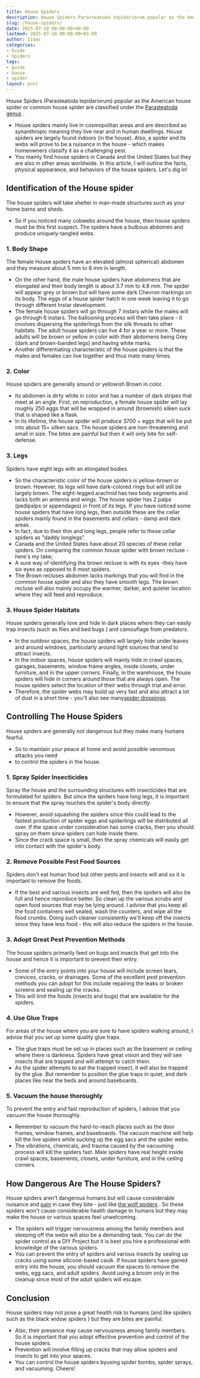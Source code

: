 ```yaml
---
title: House Spiders
description: House Spiders Parasteatoda tepidariorum popular as the American house spider or common house spider are classified under the Parasteatoda genus . - House...
slug: /house-spiders/
date: 2025-07-10 00:00:00+00:00
lastmod: 2025-07-10 00:00:00+03:00
author: Isaac
categories:
- Guide
- Spiders
tags:
- guide
- house
- spider
layout: post
---
```

House Spiders (Parasteatoda tepidariorum) popular as the American house spider or common house spider are classified under the
[Parasteatoda genus](https://edis.ifas.ufl.edu/pdf/IN/IN39400.pdf)
.
- House spiders mainly live in cosmopolitan areas and are described as synanthropic meaning they live near and in human dwellings.
House spiders are largely found indoors (in the house). Also, a spider and its webs will prove to be a nuisance in the house - which makes homeowners classify it as a challenging pest.
- You mainly find house spiders in Canada and the United States but they are also in other areas worldwide.
In this article, I will outline the facts, physical appearance, and behaviors of the house spiders.
Let's dig in!
## Identification of the House spider
The house spiders will take shelter in man-made structures such as your home barns and sheds.
- So if you noticed many cobwebs around the house, then house spiders must be this first suspect.
The spiders have a bulbous abdomen and produce uniquely-tangled webs.

### 1. Body Shape
The female House spiders have an elevated (almost spherical) abdomen and they measure about 5 mm to 8 mm in length.
- On the other hand, the male house spiders have abdomens that are elongated and their body length is about 3.7 mm to 4.8 mm.
The spider will appear grey or brown but will have some dark Chevron markings on its body.
The eggs of a house spider hatch in one week leaving it to go through different Instar development.
- The female house spiders will go through 7 instars while the males will go through 6 instars.
The ballooning process will then take place - it involves dispersing the spiderlings from the silk threads to other habitats.
The adult house spiders can live 4 for a year or more.
These adults will be brown or yellow in color with their abdomens being Grey (dark and brown-banded legs) and having white marks.
- Another differentiating characteristic of the house spiders is that the males and females can live together and thus mate many times.
### 2. Color
House spiders are generally around or yellowish Brown in color.
- Its abdomen is dirty white in color and has a number of dark stripes that meet at an angle.
First, on reproduction, a female house spider will lay roughly 250 eggs that will be wrapped in around (brownish) silken suck that is shaped like a flask.
- In its lifetime, the house spider will produce 3700 + eggs that will be put into about 15+ silken sacs.
The house spiders are non-threatening and small in size. The bites are painful but then it will only bite for self-defense.
### 3. Legs
Spiders have eight legs with an elongated bodies.
- So the characteristic color of the house spiders is yellow-brown or brown.
However, its legs will have dark-colored rings but will still be largely brown.
The eight-legged arachnid has two body segments and lacks both an antenna and wings.
The house spider has 2 palps (pedipalps or appendages) in front of its legs.
If you have noticed some house spiders that have long legs, then outside these are the cellar spiders mainly found in the basements and cellars - damp and dark areas.
- In fact, due to their thin and long legs, people refer to these cellar spiders as "daddy longlegs".
- Canada and the United States have about 20 species of these cellar spiders.
On comparing the common house spider with brown recluse - here's my take;
- A sure way of identifying the brown recluse is with its eyes -they have six eyes as opposed to 8 most spiders.
- The Brown recluses abdomen lacks markings that you will find in the common house spider and also they have smooth legs.
The brown recluse will also mainly occupy the warmer, darker, and quieter location where they will feed and reproduce.
### 3. House Spider Habitats
House spiders generally love and hide in dark places where they can easily trap insects (such as flies and
bed bugs
) and camouflage from predators.
- In the outdoor spaces, the house spiders will largely hide under leaves and around windows, particularly around light sources that tend to attract insects.
- In the indoor spaces, house spiders will mainly hide in crawl spaces, garages, basements, window frame angles, inside closets, under furniture, and in the upper corners.
Finally, in the warehouse, the house spiders will hide in corners around those that are always open.
The house spiders select the location of their webs through trial and error.
- Therefore, the spider webs may build up very fast and also attract a lot of dust in a short time - you'll also see many[spider droppings](https://pestpolicy.com/do-spiders-poop/).
## Controlling The House Spiders
House spiders are generally not dangerous but they make many humans fearful.
- So to maintain your peace at home and avoid possible venomous attacks you need
- to control the spiders in the house.
### 1. Spray Spider Insecticides
Spray the house and the surrounding structures with insecticides that are formulated for spiders.
But since the spiders have long legs, it is important to ensure that the spray touches the spider's body directly.
- However, avoid squashing the spiders since this could lead to the fastest production of spider eggs and spiderlings will be distributed all over.
If the space under consideration has some cracks, then you should spray on them since spiders can hide inside there.
- Since the crack space is small, then the spray chemicals will easily get into contact with the spider's body.
### 2. Remove Possible Pest Food Sources
Spiders don't eat human food but other pests and insects will and so it is important to remove the foods.
- If the best and various insects are well fed, then the spiders will also be full and hence reproduce better.
So clean up the various scrubs and open food sources that may be lying around.
I advise that you keep all the food containers well sealed, wash the counters, and wipe all the food crumbs.
Doing such cleaner consistently we'll keep off the insects since they have less food - this will also reduce the spiders in the house.
### 3. Adopt Great Pest Prevention Methods
The house spiders primarily feed on bugs and insects that get into the house and hence it is important to prevent their entry.
- Some of the entry points into your house will include screen tears, crevices, cracks, or drainages.
Some of the excellent pest prevention methods you can adopt for this include repairing the leaks or broken screens and sealing up the cracks.
- This will limit the foods (insects and bugs) that are available for the spiders.
### 4. Use Glue Traps
For areas of the house where you are sure to have spiders walking around, I advise that you set up some quality glue traps.
- The glue traps must be set up in places such as the basement or ceiling where there is darkness.
Spiders have great vision and they will see insects that are trapped and will attempt to catch them.
- As the spider attempts to eat the trapped insect, it will also be trapped by the glue.
But remember to position the glue traps in quiet, and dark places like near the beds and around baseboards.
### 5. Vacuum the house thoroughly
To prevent the entry and fast reproduction of spiders, I advise that you vacuum the house thoroughly.
- Remember to vacuum the hard-to-reach places such as the door frames, window frames, and baseboards.
The vacuum machine will help kill the live spiders while sucking up the egg sacs and the spider webs.
- The vibrations, chemicals, and trauma caused by the vacuuming process will kill the spiders fast.
Male spiders have real height inside crawl spaces, basements, closets, under furniture, and in the ceiling corners.
## How Dangerous Are The House Spiders?
House spiders aren't dangerous humans but will cause considerable nuisance and
[pain](https://pestpolicy.com/spider-bite-vs-mosquito-bite/)
in case they bite - just like
[the wolf spiders](https://pestpolicy.com/wolf-spiders/)
.
So these spiders won't cause considerable health damage to humans but they may make the house or various spaces feel unwelcoming.
- The spiders will trigger nervousness among the family members and sleeping off the webs will also be a demanding task.
You can do the spider control as a DIY Project but it is best you hire a professional with knowledge of the various spiders.
- You can prevent the entry of spiders and various insects by sealing up cracks using some silicone-based caulk.
If house spiders have gained entry into the house, you should vacuum the spaces to remove the webs, egg sacs, and adult spiders.
Avoid using a broom only in the cleanup since most of the adult spiders will escape.
## Conclusion
House spiders may not pose a great health risk to humans (and like spiders such as the
black widow spiders
) but they are bites are painful.
- Also, their presence may cause nervousness among family members.
So it is important that you adopt effective prevention and control of the house spiders.
- Prevention will involve filling up cracks that may allow spiders and insects to get into your spaces.
- You can control the house spiders byusing spider bombs, spider sprays, and vacuuming.
Cheers!
